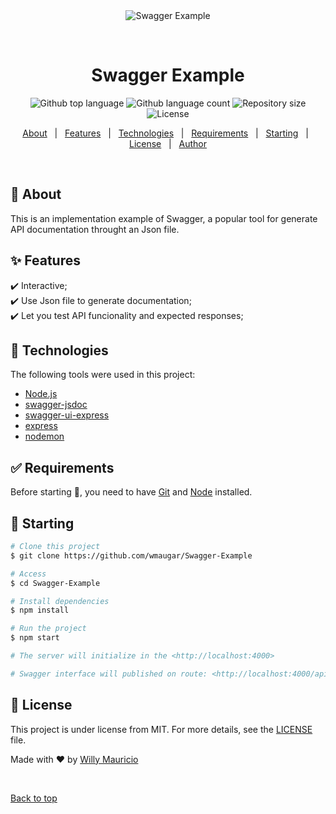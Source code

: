 <div align="center" id="top"> 
  <img src="./.github/app.gif" alt="Swagger Example" />

  &#xa0;

  <!-- <a href="https://expressrestaurantswagger.netlify.app">Demo</a> -->
</div>

<h1 align="center">Swagger Example</h1>

<p align="center">
  <img alt="Github top language" src="https://img.shields.io/github/languages/top/wmaugar/Swagger-Example?color=56BEB8">

  <img alt="Github language count" src="https://img.shields.io/github/languages/count/wmaugar/Swagger-Example?color=56BEB8">

  <img alt="Repository size" src="https://img.shields.io/github/repo-size/wmaugar/Swagger-Example?color=56BEB8">

  <img alt="License" src="https://img.shields.io/github/license/wmaugar/Swagger-Example?color=56BEB8">

  <!-- <img alt="Github issues" src="https://img.shields.io/github/issues/wmaugar/Swagger-Example?color=56BEB8" /> -->

  <!-- <img alt="Github forks" src="https://img.shields.io/github/forks/wmaugar/Swagger-Example?color=56BEB8" /> -->

  <!-- <img alt="Github stars" src="https://img.shields.io/github/stars/wmaugar/Swagger-Example?color=56BEB8" /> -->
</p>

<!-- Status -->

<!-- <h4 align="center"> 
	🚧  Express Restaurant Swagger 🚀 Under construction...  🚧
</h4> 

<hr> -->

<p align="center">
  <a href="#dart-about">About</a> &#xa0; | &#xa0; 
  <a href="#sparkles-features">Features</a> &#xa0; | &#xa0;
  <a href="#rocket-technologies">Technologies</a> &#xa0; | &#xa0;
  <a href="#white_check_mark-requirements">Requirements</a> &#xa0; | &#xa0;
  <a href="#checkered_flag-starting">Starting</a> &#xa0; | &#xa0;
  <a href="#memo-license">License</a> &#xa0; | &#xa0;
  <a href="https://github.com/wmaugar" target="_blank">Author</a>
</p>

<br>

## :dart: About ##

This is an implementation example of Swagger, a popular tool for generate API documentation throught an Json file.

## :sparkles: Features ##

:heavy_check_mark: Interactive;\
:heavy_check_mark: Use Json file to generate documentation;\
:heavy_check_mark: Let you test API funcionality and expected responses;

## :rocket: Technologies ##

The following tools were used in this project:


- [Node.js](https://nodejs.org/en/)
- [swagger-jsdoc](https://www.npmjs.com/package/swagger-jsdoc)
- [swagger-ui-express](https://www.npmjs.com/package/swagger-ui-express)
- [express](https://www.npmjs.com/package/express)
- [nodemon](https://www.npmjs.com/package/nodemon)

## :white_check_mark: Requirements ##

Before starting :checkered_flag:, you need to have [Git](https://git-scm.com) and [Node](https://nodejs.org/en/) installed.

## :checkered_flag: Starting ##

```bash
# Clone this project
$ git clone https://github.com/wmaugar/Swagger-Example

# Access
$ cd Swagger-Example

# Install dependencies
$ npm install

# Run the project
$ npm start

# The server will initialize in the <http://localhost:4000>

# Swagger interface will published on route: <http://localhost:4000/api-docs>
```


## :memo: License ##

This project is under license from MIT. For more details, see the [LICENSE](LICENSE.md) file.


Made with :heart: by <a href="https://github.com/wmaugar/Swagger-Example" target="_blank">Willy Mauricio</a>

&#xa0;

<a href="#top">Back to top</a>

